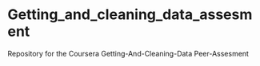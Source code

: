 Getting_and_cleaning_data_assesment
============================================

Repository for the Coursera Getting-And-Cleaning-Data Peer-Assesment
